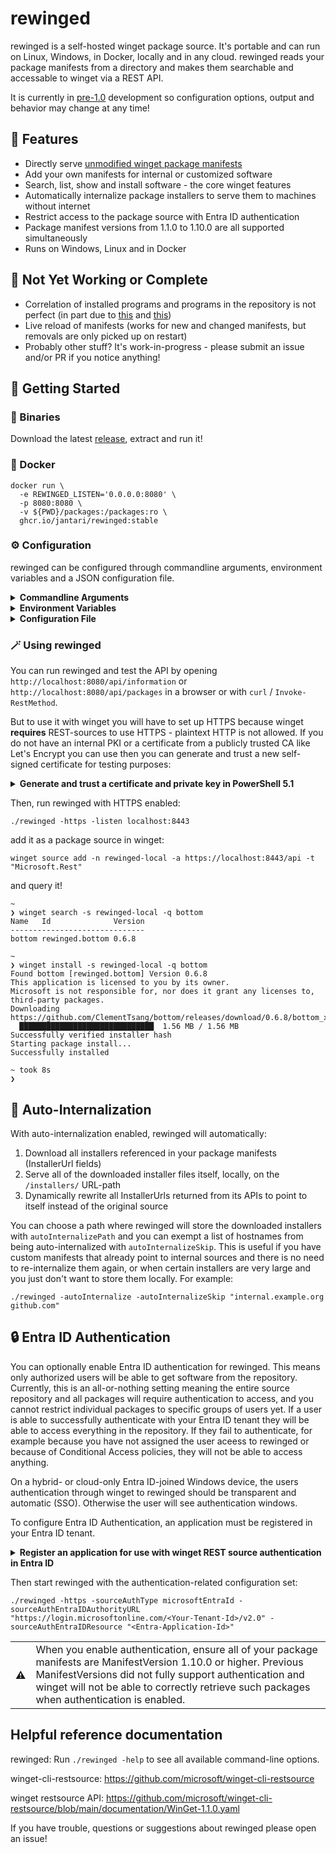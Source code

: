 # rewinged

rewinged is a self-hosted winget package source. It's portable and can run on Linux, Windows, in Docker, locally and in any cloud.
rewinged reads your package manifests from a directory and makes them searchable and accessable to winget via a REST API.

It is currently in [pre-1.0](https://semver.org/#spec-item-4) development so configuration options, output and behavior may change at any time!

## 🚀 Features

- Directly serve [unmodified winget package manifests](https://github.com/microsoft/winget-pkgs/tree/master/manifests)
- Add your own manifests for internal or customized software
- Search, list, show and install software - the core winget features
- Automatically internalize package installers to serve them to machines without internet
- Restrict access to the package source with Entra ID authentication
- Package manifest versions from 1.1.0 to 1.10.0 are all supported simultaneously
- Runs on Windows, Linux and in Docker

## 🚧 Not Yet Working or Complete

- Correlation of installed programs and programs in the repository is not perfect (in part due to [this](https://github.com/microsoft/winget-cli-restsource/issues/59) and [this](https://github.com/microsoft/winget-cli-restsource/issues/166))
- Live reload of manifests (works for new and changed manifests, but removals are only picked up on restart)
- Probably other stuff? It's work-in-progress - please submit an issue and/or PR if you notice anything!

## 🧭 Getting Started

### 💾 Binaries

Download the latest [release](https://github.com/jantari/rewinged/releases), extract and run it!

### 🐋 Docker

```
docker run \
  -e REWINGED_LISTEN='0.0.0.0:8080' \
  -p 8080:8080 \
  -v ${PWD}/packages:/packages:ro \
  ghcr.io/jantari/rewinged:stable
```

### ⚙️ Configuration

rewinged can be configured through commandline arguments, environment variables and a JSON configuration file.

<details>
<summary><b>Commandline Arguments</b></summary>

Commandline arguments have the highest priority and take precedence over both environment variables and the configuration file.

```
  -autoInternalize
        Turn on the auto-internalization feature
  -autoInternalizePath string
        The directory where auto-internalized installers will be stored (default "./installers")
  -autoInternalizeSkip string
        List of hostnames excluded from auto-internalization (comma or space to separate)
  -configFile string
        Path to a json configuration file (optional)
  -https
        Serve encrypted HTTPS traffic directly from rewinged without the need for a proxy
  -httpsCertificateFile string
        The webserver certificate to use if HTTPS is enabled (default "./cert.pem")
  -httpsPrivateKeyFile string
        The private key file to use if HTTPS is enabled (default "./private.key")
  -listen string
        The address and port for the REST API to listen on (default "localhost:8080")
  -logLevel string
        Set log verbosity: disable, error, warn, info, debug or trace (default "info")
  -manifestPath string
        The directory to search for package manifest files (default "./packages")
  -sourceAuthEntraIDAuthorityURL string
        Authority/Issuer URL of the EntraID App used for authenticating clients
  -sourceAuthEntraIDResource string
        ApplicationID of the EntraID App used for authenticating clients
  -sourceAuthType string
        Require authentication to interact with the REST API: none, microsoftEntraId (default "none")
  -trustedProxies string
        List of IPs from which to trust Client-IP headers (comma or space to separate)
  -version
        Print the version information and exit
```

</details>

<details>
<summary><b>Environment Variables</b></summary>

Environment variables take precedence over the configuration file, but are overridden by any commandline arguments if passed.

```
REWINGED_CONFIGFILE (string)
REWINGED_AUTOINTERNALIZE (bool)
REWINGED_AUTOINTERNALIZEPATH (string)
REWINGED_AUTOINTERNALIZESKIP (string)
REWINGED_HTTPS (bool)
REWINGED_HTTPSCERTIFICATEFILE (string)
REWINGED_HTTPSPRIVATEKEYFILE (string)
REWINGED_LISTEN (string)
REWINGED_LOGLEVEL (string)
REWINGED_MANIFESTPATH (string)
REWINGED_SOURCEAUTHENTRAIDAUTHORITYURL (string)
REWINGED_SOURCEAUTHENTRAIDRESOURCE (string)
REWINGED_SOURCEAUTHTYPE (string)
REWINGED_TRUSTEDPROXIES (string)
```

</details>

<details>
<summary><b>Configuration File</b></summary>

Use the `-configFile` argument or `REWINGED_CONFIGFILE` environment variable to enable the config file option.
rewinged will not look for any configuration file by default. Config file must be valid JSON.

```json
{
  "autoInternalize": false,
  "autoInternalizePath": "./installers",
  "autoInternalizeSkip": "",
  "https": false,
  "httpsCertificateFile": "./cert.pem",
  "httpsPrivateKeyFile": "./private.key",
  "listen": "localhost:8080",
  "logLevel": "info",
  "manifestPath": "./packages",
  "sourceAuthEntraIDAuthorityURL": "",
  "sourceAuthEntraIDResource": "",
  "sourceAuthType": "none",
  "trustedProxies": ""
}
```

</details>

### 🪄 Using rewinged

You can run rewinged and test the API by opening `http://localhost:8080/api/information`
or `http://localhost:8080/api/packages` in a browser or with `curl` / `Invoke-RestMethod`.

But to use it with winget you will have to set up HTTPS because winget **requires**
REST-sources to use HTTPS - plaintext HTTP is not allowed. If you do not have an internal
PKI or a certificate from a publicly trusted CA like Let's Encrypt you can use then you
can generate and trust a new self-signed certificate for testing purposes:

<details>
<summary><b>Generate and trust a certificate and private key in PowerShell 5.1</b></summary>

```powershell
# Because we are adding a certificate to the local machine store, this has to be run in an elevated PowerShell session

$IPs = [System.Net.NetworkInformation.NetworkInterface]::GetAllNetworkInterfaces() |
    Foreach-Object GetIPProperties |
    Foreach-Object UnicastAddresses |
    Foreach-Object Address |
    Foreach-Object {
        "&IPAddress=$( [System.Net.IPAddress]::new($_.GetAddressBytes() ))"
    }

[string]$SanIPs = -join $IPs

$SelfSignedCertificateParameters = @{
    'Subject'         = 'localhost'
    'TextExtension'   = @("2.5.29.17={text}DNS=localhost${SanIPs}")
    'NotAfter'        = (Get-Date).AddYears(1)
    'FriendlyName'    = 'rewinged HTTPS'
    'KeyAlgorithm'    = 'RSA'
    'KeyExportPolicy' = 'Exportable'
}
$cert = New-SelfSignedCertificate @SelfSignedCertificateParameters

$RSAPrivateKey    = [System.Security.Cryptography.X509Certificates.RSACertificateExtensions]::GetRSAPrivateKey($cert)
$PrivateKeyBytes  = $RSAPrivateKey.Key.Export([System.Security.Cryptography.CngKeyBlobFormat]::Pkcs8PrivateBlob)
$PrivateKeyBase64 = [System.Convert]::ToBase64String($PrivateKeyBytes, [System.Base64FormattingOptions]::InsertLineBreaks)

$CertificateBase64 = [System.Convert]::ToBase64String($cert.Export('Cert'), [System.Base64FormattingOptions]::InsertLineBreaks)

Set-Content -Path private.key -Encoding Ascii -Value @"
-----BEGIN RSA PRIVATE KEY-----`r`n${PrivateKeyBase64}`r`n-----END RSA PRIVATE KEY-----
"@

Set-Content -Path cert.pem -Encoding Ascii -Value @"
-----BEGIN CERTIFICATE-----`r`n${CertificateBase64}`r`n-----END CERTIFICATE-----
"@

$store = [System.Security.Cryptography.X509Certificates.X509Store]::new('Root', 'LocalMachine')
$store.Open('ReadWrite')
$store.Add($cert)
$store.Close()

Remove-Item $cert.PSPath
```
</details>

Then, run rewinged with HTTPS enabled:

```
./rewinged -https -listen localhost:8443
```

add it as a package source in winget:

```
winget source add -n rewinged-local -a https://localhost:8443/api -t "Microsoft.Rest"
```

and query it!

```
~
❯ winget search -s rewinged-local -q bottom
Name   Id              Version
------------------------------
bottom rewinged.bottom 0.6.8

~
❯ winget install -s rewinged-local -q bottom
Found bottom [rewinged.bottom] Version 0.6.8
This application is licensed to you by its owner.
Microsoft is not responsible for, nor does it grant any licenses to, third-party packages.
Downloading https://github.com/ClementTsang/bottom/releases/download/0.6.8/bottom_x86_64_installer.msi
  ██████████████████████████████  1.56 MB / 1.56 MB
Successfully verified installer hash
Starting package install...
Successfully installed

~ took 8s
❯
```

## 🤖 Auto-Internalization

With auto-internalization enabled, rewinged will automatically:

1. Download all installers referenced in your package manifests (InstallerUrl fields)
2. Serve all of the downloaded installer files itself, locally, on the `/installers/` URL-path
3. Dynamically rewrite all InstallerUrls returned from its APIs to point to itself instead of the original source

You can choose a path where rewinged will store the downloaded installers with `autoInternalizePath`
and you can exempt a list of hostnames from being auto-internalized with `autoInternalizeSkip`.
This is useful if you have custom manifests that already point to internal sources and there is no
need to re-internalize them again, or when certain installers are very large and you just don't want
to store them locally. For example:

```
./rewinged -autoInternalize -autoInternalizeSkip "internal.example.org github.com"
```

## 🔒 Entra ID Authentication

You can optionally enable Entra ID authentication for rewinged. This means only authorized users will be able to
get software from the repository. Currently, this is an all-or-nothing setting meaning the entire source repository
and all packages will require authentication to access, and you cannot restrict individual packages to specific
groups of users yet. If a user is able to successfully authenticate with your Entra ID tenant they will be able
to access everything in the repository. If they fail to authenticate, for example because you have not assigned the
user aceess to rewinged or because of Conditional Access policies, they will not be able to access anything.

On a hybrid- or cloud-only Entra ID-joined Windows device, the users authentication through winget to rewinged
should be transparent and automatic (SSO). Otherwise the user will see authentication windows.

To configure Entra ID Authentication, an application must be registered in your Entra ID tenant.

<details>
<summary><b>Register an application for use with winget REST source authentication in Entra ID</b></summary>

The following is based on Microsofts [`New-MicrosoftEntraIdApp.ps1`](https://github.com/microsoft/winget-cli-restsource/blob/main/Tools/PowershellModule/src/Library/New-MicrosoftEntraIdApp.ps1) script.

```powershell
$ScopeId = [Guid]::NewGuid().ToString()
$app = New-AzADApplication -DisplayName "rewinged" -SignInAudience AzureADMyOrg -RequestedAccessTokenVersion 2 -Api @{
    oauth2PermissionScopes = @(
        @{
            adminConsentDescription = "Sign in to access rewinged REST source"
            adminConsentDisplayName = "Access rewinged REST source"
            userConsentDescription  = "Sign in to access rewinged REST source"
            userConsentDisplayName  = "Access rewinged REST source"
            id = $ScopeId
            isEnabled = $true
            type = "User"
            value = "user_impersonation"
        }
    )
    preAuthorizedApplications = @(
        @{
            # "App Installer"
            appId = "7b8ea11a-7f45-4b3a-ab51-794d5863af15"
            delegatedPermissionIds = @($ScopeId)
        },
        @{
            # "Microsoft Azure CLI"
            appId = "04b07795-8ddb-461a-bbee-02f9e1bf7b46"
            delegatedPermissionIds = @($ScopeId)
        },
        @{
            # "Microsoft Azure PowerShell"
            appId = "1950a258-227b-4e31-a9cf-717495945fc2"
            delegatedPermissionIds = @($ScopeId)
        }
    )
}

Update-AzADApplication -ApplicationId $app.AppId -IdentifierUri "api://$($app.AppId)"

Write-Output "Done. Application Id: $($app.AppId)"
```
</details>

Then start rewinged with the authentication-related configuration set:

```
./rewinged -https -sourceAuthType microsoftEntraId -sourceAuthEntraIDAuthorityURL "https://login.microsoftonline.com/<Your-Tenant-Id>/v2.0" -sourceAuthEntraIDResource "<Entra-Application-Id>"
```

<table>
  <tr>
    <th>⚠️</th>
    <td>When you enable authentication, ensure all of your package manifests are ManifestVersion 1.10.0 or higher. Previous ManifestVersions did not fully support authentication and winget will not be able to correctly retrieve such packages when authentication is enabled.</td>
  </tr>
</table>

## Helpful reference documentation

rewinged: Run `./rewinged -help` to see all available command-line options.

winget-cli-restsource: https://github.com/microsoft/winget-cli-restsource

winget restsource API: https://github.com/microsoft/winget-cli-restsource/blob/main/documentation/WinGet-1.1.0.yaml

If you have trouble, questions or suggestions about rewinged please open an issue!
